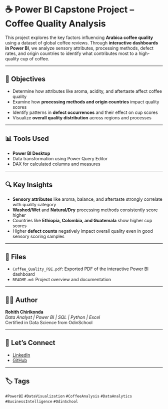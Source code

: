 # ☕ Power BI Capstone Project – Coffee Quality Analysis

This project explores the key factors influencing **Arabica coffee quality** using a dataset of global coffee reviews. Through **interactive dashboards in Power BI**, we analyze sensory attributes, processing methods, defect rates, and origin countries to identify what contributes most to a high-quality cup of coffee.

---

## 📌 Objectives

- Determine how attributes like aroma, acidity, and aftertaste affect coffee quality
- Examine how **processing methods and origin countries** impact quality scores
- Identify patterns in **defect occurrences** and their effect on cup scores
- Visualize **overall quality distribution** across regions and processes

---

## 📊 Tools Used

- **Power BI Desktop**
- Data transformation using Power Query Editor
- DAX for calculated columns and measures

---

## 🔍 Key Insights

- **Sensory attributes** like aroma, balance, and aftertaste strongly correlate with quality category
- **Washed/Wet** and **Natural/Dry** processing methods consistently score higher
- Countries like **Ethiopia, Colombia, and Guatemala** show higher cup scores
- Higher **defect counts** negatively impact overall quality even in good sensory scoring samples

---

## 📁 Files

- `Coffee_Quality_PBI.pdf`: Exported PDF of the interactive Power BI dashboard
- `README.md`: Project overview and documentation

---

## 🙋‍♂️ Author

**Rohith Chirikonda**  
_Data Analyst | Power BI | SQL | Python | Excel_  
Certified in Data Science from OdinSchool

---

## 🔗 Let’s Connect

- [LinkedIn](https://www.linkedin.com/in/rohithchirikonda)
- [GitHub](https://github.com/rohithchirikonda) 
---

## 🏷️ Tags

`#PowerBI` `#DataVisualization` `#CoffeeAnalysis` `#DataAnalytics` `#BusinessIntelligence` `#OdinSchool`
